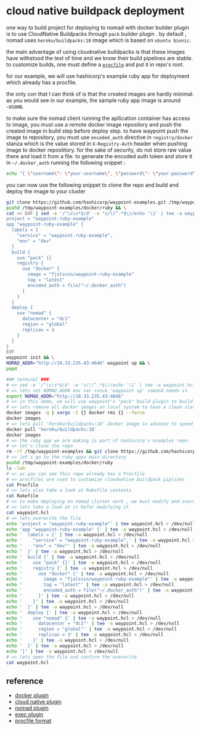 # cloud native buildpack deployment

one way to build project for deploying to nomad with docker builder plugin is to use CloudNative Buildpacks through `pack` builder plugin . by default , nomad uses `heroku/buildpacks:18` image which is based on `ubuntu bionic`. 

the main advantage of using cloudnative buildpacks is that these images have withstood the test of time and we know their build pipelines are stable. to customize builds, one must define a [`procfile`](https://devcenter.heroku.com/articles/procfile#procfile-format) and put it in repo's root.

for our example, we will use hashicorp's example ruby app for deployment which already has a procfile.

the only con that I can think of is that the created images are hardly minimal. as you would see in our example, the sample ruby app image is around `~850MB`.

to make sure the nomad client running the apllication container has access to image, you must use a remote docker image repository and push the created image in build step before deploy step. to have waypoint push the image to repository, you must use `encoded_auth` directive in `registry/docker` stanza which is the value stored in `X-Registry-Auth` header when pushing image to docker repostitory. for the sake of security, do not store raw value there and load it from a file.
to generate the encoded auth token and store it in `~/.docker_auth` running the following snippet : 

```bash
echo "{ \"username\": \"your-username\", \"password\": \"your-password\", \"email\": \"your-email@example.org\" }" | base64 --wrap=0 | tee ~/.docker_auth > /dev/null
```

you can now use the following snippet to clone the repo and build and deploy the image to your cluster

```bash
git clone https://github.com/hashicorp/waypoint-examples.git /tmp/waypoint-examples && \
pushd /tmp/waypoint-examples/docker/ruby && \
cat << EOF | sed -e '/^\s\s*$/d' -e "s/\(^.*$\)/echo '\1' | tee -a waypoint.hcl/g"
project = "waypoint-ruby-example"
app "waypoint-ruby-example" {
  labels = {
    "service" = "waypoint-ruby-example",
    "env" = "dev"
  }
  build {
    use "pack" {}
    registry {
      use "docker" {
        image = "fjolsvin/waypoint-ruby-example"
        tag = "latest"
        encoded_auth = file("~/.docker_auth")
      }
    }
  }
  deploy {
    use "nomad" {
      datacenter = "dc1"
      region = "global"
      replicas = 3
    }
  }
}
EOF
waypoint init && \
NOMAD_ADDR="http://10.33.235.43:4646" waypoint up && \
popd
```

```bash
### terminal ###
# => sed -e '/^\s\s*$/d' -e "s/\(^.*$\)/echo '\1' | tee -a waypoint.hcl > /dev/null/g"
# => lets set NOMAD_ADDR env var since 'waypoint up' comand needs it
export NOMAD_ADDR="http://10.33.235.43:4646"
# => in this demo, we will use waypoint's "pack" build plugin to build and deploy a ruby application
# => lets remove all docker images on local system to have a clean slate
docker images -q | xargs -I {} docker rmi {} --force
docker images
# => lets pull 'heroku/buildpacks:18' docker image in advance to speed up build
docker pull 'heroku/buildpacks:18'
docker images
# => the ruby app we are making is part of hashicorp's examples repo.
# => let's clone the repo
rm -rf /tmp/waypoint-examples && git clone https://github.com/hashicorp/waypoint-examples.git /tmp/waypoint-examples
# => let's go to the ruby apps main directory
pushd /tmp/waypoint-examples/docker/ruby
ls -lah
# => as you can see this repo already has a Procfile
# => procfiles are used to customize cloudnative buildpack piplines
cat Procfile
# => lets also take a look at Rakefile contents
cat Rakefile
# => to make deploying on nomad cluster work , we must modify and overwrite the already existing 'waypoint.hcl'
# => lets take a look at it befor modifying it
cat waypoint.hcl
# => lets overwrite the file
echo 'project = "waypoint-ruby-example"' | tee waypoint.hcl > /dev/null
echo 'app "waypoint-ruby-example" {' | tee -a waypoint.hcl > /dev/null
echo '  labels = {' | tee -a waypoint.hcl > /dev/null
echo '    "service" = "waypoint-ruby-example",' | tee -a waypoint.hcl > /dev/null
echo '    "env" = "dev"' | tee -a waypoint.hcl > /dev/null
echo '  }' | tee -a waypoint.hcl > /dev/null
echo '  build {' | tee -a waypoint.hcl > /dev/null
echo '    use "pack" {}' | tee -a waypoint.hcl > /dev/null
echo '    registry {' | tee -a waypoint.hcl > /dev/null
echo '      use "docker" {' | tee -a waypoint.hcl > /dev/null
echo '        image = "fjolsvin/waypoint-ruby-example"' | tee -a waypoint.hcl > /dev/null
echo '        tag = "latest"' | tee -a waypoint.hcl > /dev/null
echo '        encoded_auth = file("~/.docker_auth")' | tee -a waypoint.hcl > /dev/null
echo '      }' | tee -a waypoint.hcl > /dev/null
echo '    }' | tee -a waypoint.hcl > /dev/null
echo '  }' | tee -a waypoint.hcl > /dev/null
echo '  deploy {' | tee -a waypoint.hcl > /dev/null
echo '    use "nomad" {' | tee -a waypoint.hcl > /dev/null
echo '      datacenter = "dc1"' | tee -a waypoint.hcl > /dev/null
echo '      region = "global"' | tee -a waypoint.hcl > /dev/null
echo '      replicas = 3' | tee -a waypoint.hcl > /dev/null
echo '    }' | tee -a waypoint.hcl > /dev/null
echo '  }' | tee -a waypoint.hcl > /dev/null
echo '}' | tee -a waypoint.hcl > /dev/null
# => lets open the file and confirm the overwrite
cat waypoint.hcl
```

## reference

- [docker plugin](https://www.waypointproject.io/plugins/docker)
- [cloud native plugin](https://www.waypointproject.io/plugins/pack)
- [nomad plugin](https://www.waypointproject.io/plugins/nomad)
- [exec plugin](https://www.waypointproject.io/plugins/exec)
- [procfile format](https://devcenter.heroku.com/articles/procfile#procfile-format)